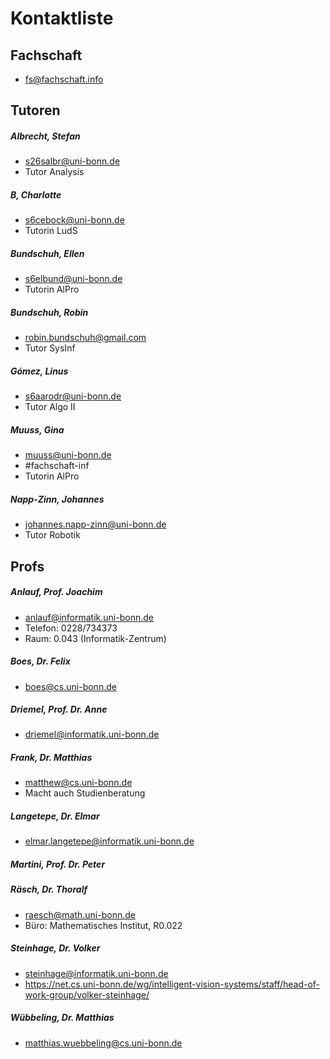 # Kontaktliste
## Fachschaft
- [fs@fachschaft.info](mailto:fs@fachschaft.info)

## Tutoren
##### Albrecht, Stefan
- [s26salbr@uni-bonn.de](mailto:s26salbr@uni-bonn.de)
- Tutor Analysis

##### B, Charlotte
- [s6cebock@uni-bonn.de](mailto:s6cebock@uni-bonn.de)
- Tutorin LudS

##### Bundschuh, Ellen
- [s6elbund@uni-bonn.de](mailto:s6elbund@uni-bonn.de)
- Tutorin AlPro

##### Bundschuh, Robin
- [robin.bundschuh@gmail.com](mailto:robin.bundschuh@gmail.com)
- Tutor SysInf

##### Gómez, Linus
- [s6aarodr@uni-bonn.de](mailto:s6aarodr@uni-bonn.de)
- Tutor Algo II

##### Muuss, Gina
- [muuss@uni-bonn.de](mailto:muuss@uni-bonn.de)
- #fachschaft-inf
- Tutorin AlPro

##### Napp-Zinn, Johannes
- johannes.napp-zinn@uni-bonn.de
- Tutor Robotik
## Profs
##### Anlauf, Prof. Joachim
- [anlauf@informatik.uni-bonn.de](mailto:anlauf@informatik.uni-bonn.de)
- Telefon: 0228/734373
- Raum: 0.043 (Informatik-Zentrum)

##### Boes, Dr. Felix
- [boes@cs.uni-bonn.de](mailto:boes@cs.uni-bonn.de)

##### Driemel, Prof. Dr. Anne
- [driemel@informatik.uni-bonn.de](mailto:driemel@informatik.uni-bonn.de)

##### Frank, Dr. Matthias
- [matthew@cs.uni-bonn.de](mailto:matthew@cs.uni-bonn.de)
- Macht auch Studienberatung

##### Langetepe, Dr. Elmar
- [elmar.langetepe@informatik.uni-bonn.de](mailto:elmar.langetepe@informatik.uni-bonn.de)

##### Martini, Prof. Dr. Peter


##### Räsch, Dr. Thoralf
- [raesch@math.uni-bonn.de](mailto:raesch@math.uni-bonn.de)
- Büro: Mathematisches Institut, R0.022

##### Steinhage, Dr. Volker
- steinhage@informatik.uni-bonn.de
- https://net.cs.uni-bonn.de/wg/intelligent-vision-systems/staff/head-of-work-group/volker-steinhage/
##### Wübbeling, Dr. Matthias
- [matthias.wuebbeling@cs.uni-bonn.de](mailto:matthias.wuebbeling@cs.uni-bonn.de)